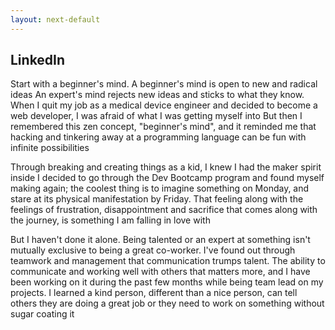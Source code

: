 ```yaml
---
layout: next-default
---
```


## LinkedIn

Start with a beginner's mind. A beginner's mind is open to new and radical ideas
An expert's mind rejects new ideas and sticks to what they know.
When I quit my job as a medical device engineer and decided to become a web developer, I was afraid of what I was getting myself into
But then I remembered this zen concept, "beginner's mind", and it reminded me that hacking and tinkering away at a programming language can be fun with infinite possibilities

Through breaking and creating things as a kid, I knew I had the maker spirit inside
I decided to go through the Dev Bootcamp program and found myself making again; the coolest thing is to imagine something on Monday,
and stare at its physical manifestation by Friday. That feeling along with the feelings of frustration, disappointment and sacrifice that comes along with the journey,
is something I am falling in love with


But I haven't done it alone. Being talented or an expert at something isn't mutually exclusive to being a great co-worker.
I've found out through teamwork and management that communication trumps talent.
The ability to communicate and working well with others that matters more, and I have been working on it during the past few months while being team lead on my projects.
I learned a kind person, different than a nice person, can tell others they are doing a great job or they need to work on something without sugar coating it
